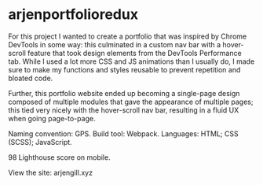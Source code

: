 # arjenportfolioredux
For this project I wanted to create a portfolio that was inspired by Chrome DevTools in some way: this culminated in a custom nav bar with a hover-scroll feature that took design elements from the DevTools Performance tab. While I used a lot more CSS and JS animations than I usually do, I made sure to make my functions and styles reusable to prevent repetition and bloated code. 

Further, this portfolio website ended up becoming a single-page design composed of multiple modules that gave the appearance of multiple pages; this tied very nicely with the hover-scroll nav bar, resulting in a fluid UX when going page-to-page. 

Naming convention: GPS.
Build tool: Webpack.
Languages: HTML; CSS (SCSS); JavaScript.

98 Lighthouse score on mobile.

View the site:
arjengill.xyz